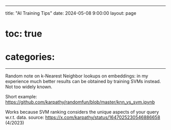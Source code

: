 
---
title:  "AI Training Tips"
date:   2024-05-08 9:00:00
layout: page
#
# toc: true
# categories:
---



Random note on k-Nearest Neighbor lookups on embeddings: in my experience much better results can be obtained by training SVMs instead. Not too widely known.

Short example:
https://github.com/karpathy/randomfun/blob/master/knn_vs_svm.ipynb

Works because SVM ranking considers the unique aspects of your query w.r.t. data.
source: https://x.com/karpathy/status/1647025230546886658 (4/2023)


